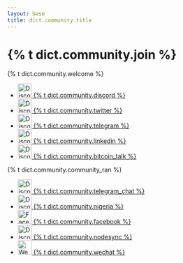 ```yaml
---
layout: base
title: dict.community.title
---
```


# {% t dict.community.join %}

{% t dict.community.welcome %}

<ul class="list-unstyled community">
  <li>
    <a href="https://discord.gg/H5vZkNnXCu">
      <img alt="Discord" src="{{ site.url }}/assets/images/social-discord.svg" width="32">
      {% t dict.community.discord %}
    </a>
  </li>
  <li>
    <a href="https://x.com/pactuschain/">
      <img alt="Discord" src="{{ site.url }}/assets/images/social-twitter.svg" width="32">
      {% t dict.community.twitter %}
    </a>
  </li>
  <li>
    <a href="https://t.me/pactusblockchain">
      <img alt="Discord" src="{{ site.url }}/assets/images/social-telegram.svg" width="32">
      {% t dict.community.telegram %}
    </a>
  </li>
  <li>
    <a href="https://linkedin.com/company/pactus-blockchain">
      <img alt="Discord" src="{{ site.url }}/assets/images/social-linkedin.svg" width="32">
      {% t dict.community.linkedin %}
    </a>
  </li>
  <li>
    <a href="https://bitcointalk.org/index.php?topic=5480867.0">
      <img alt="Discord" src="{{ site.url }}/assets/images/social-bitcoin-talk.svg" width="32">
      {% t dict.community.bitcoin_talk %}
    </a>
  </li>
</ul>

{% t dict.community.community_ran %}

<ul class="list-unstyled community_ran">
  <li>
    <a href="https://t.me/pactuschat">
      <img alt="Discord" src="{{ site.url }}/assets/images/social-telegram.svg" width="32">
      {% t dict.community.telegram_chat %}
    </a>
  </li>
  <li>
    <a href="https://twitter.com/PactusNaija">
      <img alt="Discord" src="{{ site.url }}/assets/images/social-twitter.svg" width="32">
      {% t dict.community.nigeria %}
    </a>
  </li>
  <li>
    <a href="https://www.facebook.com/PactusChain">
      <img alt="Facebook" src="{{ site.url }}/assets/images/social-facebook.svg" width="32">
      {% t dict.community.facebook %}
    </a>
  </li>
  <li>
    <a href="https://t.me/nodesync_top">
      <img alt="Discord" src="{{ site.url }}/assets/images/social-telegram.svg" width="32">
      {% t dict.community.nodesync %}
    </a>
  </li>
  <li>
    <a href="https://t.me/nodesync_top">
      <img alt="Wechat" src="{{ site.url }}/assets/images/social-wechat.svg" width="32">
      {% t dict.community.wechat %}
    </a>
  </li>
</ul>

